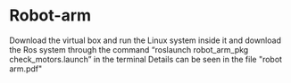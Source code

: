 # Robot-arm
Download the virtual box and run the Linux system inside it and download the Ros system through the command “roslaunch robot_arm_pkg check_motors.launch” in the terminal
Details can be seen in the file "robot arm.pdf"
